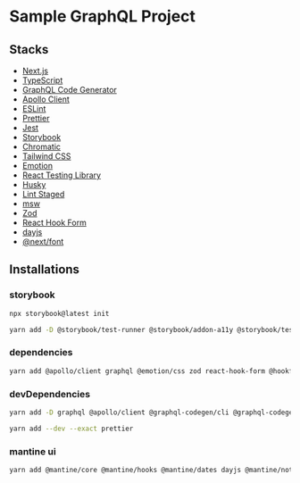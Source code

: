 # Sample GraphQL Project

## Stacks

- [Next.js](https://nextjs.org/)
- [TypeScript](https://www.typescriptlang.org/)
- [GraphQL Code Generator](https://graphql-code-generator.com/)
- [Apollo Client](https://www.apollographql.com/docs/react/)
- [ESLint](https://eslint.org/)
- [Prettier](https://prettier.io/)
- [Jest](https://jestjs.io/)
- [Storybook](https://storybook.js.org/)
- [Chromatic](https://www.chromatic.com/)
- [Tailwind CSS](https://tailwindcss.com/)
- [Emotion](https://emotion.sh/docs/introduction)
- [React Testing Library](https://testing-library.com/docs/react-testing-library/intro)
- [Husky](https://typicode.github.io/husky/#/)
- [Lint Staged](https://github.com/okonet/lint-staged)
- [msw](https://mswjs.io/)
- [Zod](https://zod.dev/)
- [React Hook Form](https://react-hook-form.com/)
- [dayjs](https://day.js.org/)
- [@next/font](https://nextjs.org/docs/api-reference/next/font)

## Installations

### storybook

```sh
npx storybook@latest init
```

```sh
yarn add -D @storybook/test-runner @storybook/addon-a11y @storybook/testing-library @storybook/jest @storybook/addon-interactions @storybook/addon-coverage msw-storybook-addon
```

### dependencies

```sh
yarn add @apollo/client graphql @emotion/css zod react-hook-form @hookform/resolvers dayjs @next/font
```

### devDependencies

```sh
yarn add -D graphql @apollo/client @graphql-codegen/cli @graphql-codegen/client-preset jest chromatic husky lint-staged msw
```

```sh
yarn add --dev --exact prettier
```

### mantine ui

```sh
yarn add @mantine/core @mantine/hooks @mantine/dates dayjs @mantine/notifications @mantine/modals @mantine/next @emotion/server @emotion/react
```
